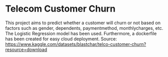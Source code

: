 # Telecom Customer Churn
 This project aims to predict whether a customer will churn or not based on factors such as gender, dependents, paymentmethod, monthlycharges, etc. The Logistic Regression model has been used.
 Furthermore, a dockerfile has been created for easy cloud deployment.
 Source: https://www.kaggle.com/datasets/blastchar/telco-customer-churn?resource=download
